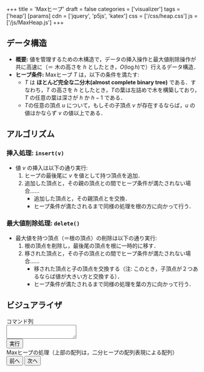 +++
title = 'Maxヒープ'
draft = false
categories = ['visualizer']
tags = ['heap']
[params]
    cdn = ['jquery', 'p5js', 'katex']
    css = ['/css/heap.css']
    js = ['/js/MaxHeap.js']
+++

## データ構造

* **概要:** 値を管理するための木構造で，データの挿入操作と最大値削除操作が共に高速に（＝ 木の高さを $h$ としたとき，$O(\log{h})$で）行えるデータ構造．
* **ヒープ条件:** Maxヒープ $T$ は，以下の条件を満たす:
  * $T$ は **ほとんど完全な二分木(almost complete binary tree)** である．すなわち，$T$ の高さを $h$ としたとき，$T$の葉は左詰めで木を構築しており，$T$ の任意の葉は深さが $h$ か $h-1$ である．
  * $T$の任意の頂点 $u$ について，もしその子頂点 $v$ が存在するならば，$u$ の値はかならず $v$ の値以上である．

## アルゴリズム

### 挿入処理: `insert(v)`

* 値 $v$ の挿入は以下の通り実行:
    1. ヒープの最後尾に $v$ を値として持つ頂点を追加．
    2. 追加した頂点と，その親の頂点との間でヒープ条件が満たされない場合……
        * 追加した頂点と，その親頂点とを交換．
        * ヒープ条件が満たされるまで同様の処理を根の方に向かって行う．

### 最大値削除処理: `delete()`
* 最大値を持つ頂点（＝根の頂点）の削除は以下の通り実行:
    1. 根の頂点を削除し，最後尾の頂点を根に一時的に移す．
    2. 移された頂点と，その子の頂点との間でヒープ条件が満たされない場合……
        * 移された頂点と子の頂点を交換する（注: このとき，子頂点が２つあるならば値が大きい方と交換する）．
        * ヒープ条件が満たされるまで同様の処理を葉の方に向かって行う．

## ビジュアライザ

<div class="container">
  <div>
    <label for="program">コマンド列</label><br>
    <textarea class="w-full" id="program"></textarea><br>
    <button class="alg-btn" id="run">実行</button>
  </div>
  <div>
    <label>Maxヒープの処理（上部の配列は，二分ヒープの配列表現による配列）</label>
    <div class="mb-1" id="canvas-hole"></div>
    <div class="text-center">
      <button class="alg-btn" id="prev">前へ</button>
      <button class="alg-btn" id="next">次へ</button>
    </div>
  </div>
</div>
